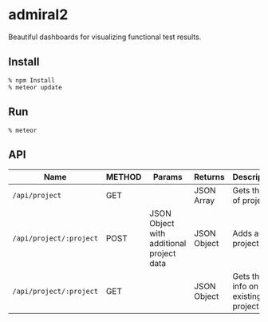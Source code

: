 # admiral2
Beautiful dashboards for visualizing functional test results.

## Install

```
% npm Install
% meteor update
```

## Run

```
% meteor
```

## API

|Name|METHOD|Params|Returns|Description|
|---|---|---|---|---|
|`/api/project`|GET||JSON Array|Gets the list of projects|
|`/api/project/:project`|POST|JSON Object with additional project data|JSON Object|Adds a new project|
|`/api/project/:project`|GET||JSON Object|Gets  the info on an existing project|
